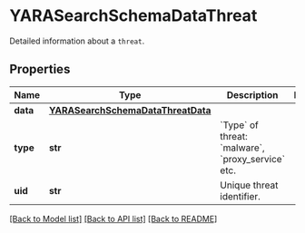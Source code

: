# YARASearchSchemaDataThreat

Detailed information about a `threat`.

## Properties
Name | Type | Description | Notes
------------ | ------------- | ------------- | -------------
**data** | [**YARASearchSchemaDataThreatData**](YARASearchSchemaDataThreatData.md) |  | 
**type** | **str** | &#x60;Type&#x60; of threat: &#x60;malware&#x60;, &#x60;proxy_service&#x60; etc. | 
**uid** | **str** | Unique threat identifier. | 

[[Back to Model list]](../README.md#documentation-for-models) [[Back to API list]](../README.md#documentation-for-api-endpoints) [[Back to README]](../README.md)


